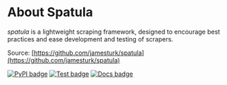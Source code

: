 # About Spatula

*spatula* is a lightweight scraping framework, designed to encourage best practices and ease development and testing of scrapers.

Source: [https://github.com/jamesturk/spatula](https://github.com/jamesturk/spatula)

[![PyPI badge](https://badge.fury.io/py/spatula.svg)](https://badge.fury.io/py/spatula)
[![Test badge](https://github.com/jamesturk/spatula/workflows/Test%20&%20Lint/badge.svg)](https://github.com/jamesturk/spatula/actions?query=workflow%3A%22Test+%26+Lint%22)
[![Docs badge](https://readthedocs.org/projects/spatula/badge/?version=latest&style=flat)](https://spatula.readthedocs.org)
